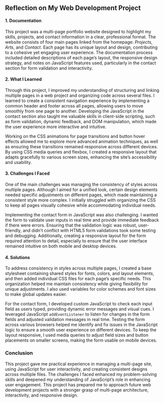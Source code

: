 ## Reflection on My Web Development Project

#### 1. **Documentation**
   This project was a multi-page portfolio website designed to highlight my skills, projects, and contact information in a clear, professional format. The website consists of four main pages linked from the homepage: *Projects*, *Arts*, and *Contact*. Each page has its unique layout and design, contributing to a cohesive yet engaging user experience. The documentation process included detailed descriptions of each page’s layout, the responsive design strategy, and notes on JavaScript features used, particularly in the contact section for form validation and interactivity.

#### 2. **What I Learned**
   Through this project, I improved my understanding of structuring and linking multiple pages in a web project and organizing code across several files. I learned to create a consistent navigation experience by implementing a common header and footer across all pages, allowing users to move smoothly from one page to another. Developing the JavaScript in the contact section also taught me valuable skills in client-side scripting, such as form validation, dynamic feedback, and DOM manipulation, which made the user experience more interactive and intuitive.

   Working on the CSS animations for page transitions and button hover effects allowed me to explore more advanced animation techniques, as well as ensuring these transitions remained responsive across different devices. By using CSS media queries and flexbox, I created a responsive layout that adapts gracefully to various screen sizes, enhancing the site’s accessibility and usability.

#### 3. **Challenges I Faced**
   One of the main challenges was managing the consistency of styles across multiple pages. Although I aimed for a unified look, certain design elements needed specific adjustments on different pages, which made maintaining a consistent style more complex. I initially struggled with organizing the CSS to keep all pages visually cohesive while accommodating individual needs.

   Implementing the contact form in JavaScript was also challenging. I wanted the form to validate user inputs in real time and provide immediate feedback if there were errors. Ensuring that the validation logic was robust, user-friendly, and didn’t conflict with HTML5 form validations took some testing and debugging. Additionally, creating a responsive layout for the form required attention to detail, especially to ensure that the user interface remained intuitive on both mobile and desktop devices.

#### 4. **Solutions**
   To address consistency in styles across multiple pages, I created a base stylesheet containing shared styles for fonts, colors, and layout elements, and then added individual CSS files for each page’s specific needs. This organization helped me maintain consistency while giving flexibility for unique adjustments. I also used variables for color schemes and font sizes to make global updates easier.

   For the contact form, I developed custom JavaScript to check each input field as users typed, providing dynamic error messages and visual cues. I leveraged JavaScript `addEventListener` to listen for changes in the form fields and adjusted validation messages in real time. Testing the form across various browsers helped me identify and fix issues in the JavaScript logic to ensure a smooth user experience on different devices. To keep the layout responsive, I used media queries to adjust field sizes and button placements on smaller screens, making the form usable on mobile devices.

### **Conclusion**
   This project gave me practical experience in managing a multi-page site, using JavaScript for user interactivity, and creating consistent designs across multiple files. The challenges I faced enhanced my problem-solving skills and deepened my understanding of JavaScript’s role in enhancing user engagement. This project has prepared me to approach future web development projects with a stronger grasp of multi-page architecture, interactivity, and responsive design.
